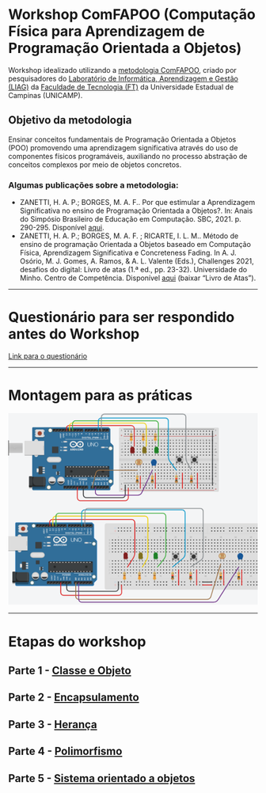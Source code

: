 # Workshop ComFAPOO (Computação Física para Aprendizagem de Programação Orientada a Objetos)

Workshop idealizado utilizando a [metodologia ComFAPOO](https://liag.ft.unicamp.br/computacaofisica/projetocfac/), criado por pesquisadores do [Laboratório de Informática, Aprendizagem e Gestão (LIAG)](https://liag.ft.unicamp.br/) da [Faculdade de Tecnologia (FT)](https://www.ft.unicamp.br/) da Universidade Estadual de Campinas (UNICAMP).

## Objetivo da metodologia 
Ensinar conceitos fundamentais de Programação Orientada a Objetos (POO) promovendo uma aprendizagem significativa através do uso de componentes físicos programáveis, auxiliando no processo abstração de conceitos complexos por meio de objetos concretos.

### Algumas publicações sobre a metodologia:
+ ZANETTI, H. A. P.; BORGES, M. A. F.. Por que estimular a Aprendizagem Significativa no ensino de Programação Orientada a Objetos?. In: Anais do Simpósio Brasileiro de Educação em Computação. SBC, 2021. p. 290-295. Disponível [aqui](https://sol.sbc.org.br/index.php/educomp/article/view/14496).
+ ZANETTI, H. A. P.; BORGES, M. A. F. ; RICARTE, I. L. M.. Método de ensino de programação Orientada a Objetos baseado em Computação Física, Aprendizagem Significativa e Concreteness Fading. In A. J. Osório, M. J. Gomes, A. Ramos, & A. L. Valente (Eds.), Challenges 2021, desafios do digital: Livro de atas (1.ª ed., pp. 23-32). Universidade do Minho. Centro de Competência. Disponível [aqui](https://www.nonio.uminho.pt/challenges/publicacoes/) (baixar “Livro de Atas”).

---
# Questionário para ser respondido antes do Workshop
 [Link para o questionário](https://docs.google.com/forms/d/1c6jm_Vc3Fqxj_aAxPmDpB9W-69xcYer8_sJY5aPtXQU) 
 
---

# Montagem para as práticas
 ![Montagens](./Imagens/montagens.png) 
 
---

# Etapas do workshop

## Parte 1 - [Classe e Objeto](/workshop_parte1.md) 
## Parte 2 - [Encapsulamento](/workshop_parte2.md) 
## Parte 3 - [Herança](/workshop_parte3.md) 
## Parte 4 - [Polimorfismo](/workshop_parte4.md) 
## Parte 5 - [Sistema orientado a objetos](/workshop_parte5.md) 
